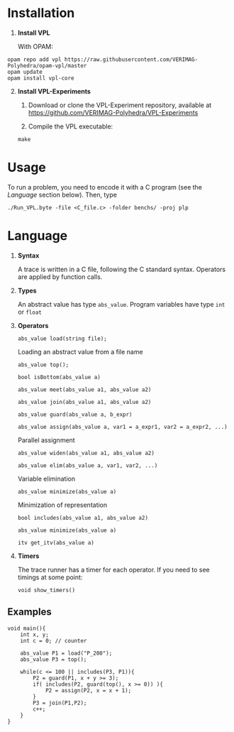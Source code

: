 # Installation

1. __Install VPL__

    With OPAM:
```
opam repo add vpl https://raw.githubusercontent.com/VERIMAG-Polyhedra/opam-vpl/master
opam update
opam install vpl-core
```

2. __Install VPL-Experiments__
    1. Download or clone the VPL-Experiment repository, available at https://github.com/VERIMAG-Polyhedra/VPL-Experiments

    2. Compile the VPL executable:

    ```
    make
    ```

# Usage
To run a problem, you need to encode it with a C program (see the _Language_ section below).
Then, type

```
./Run_VPL.byte -file <C_file.c> -folder benchs/ -proj plp
```

# Language

1. __Syntax__

	A trace is written in a C file, following the C standard syntax. Operators are applied by function calls.

2. __Types__

	An abstract value has type `abs_value`.
	Program variables have type `int` or `float`

3. __Operators__

	```
	abs_value load(string file);
	```
	Loading an abstract value from a file name

	```
	abs_value top();
	```

	```
	bool isBottom(abs_value a)
	```

	```
	abs_value meet(abs_value a1, abs_value a2)
	```

	```
	abs_value join(abs_value a1, abs_value a2)
	```

	```
	abs_value guard(abs_value a, b_expr)
	```

	```
	abs_value assign(abs_value a, var1 = a_expr1, var2 = a_expr2, ...)
	```
	Parallel assignment

	```
	abs_value widen(abs_value a1, abs_value a2)
	```

	```
	abs_value elim(abs_value a, var1, var2, ...)
	```
	Variable elimination

	```
	abs_value minimize(abs_value a)
	```
	Minimization of representation

	```
	bool includes(abs_value a1, abs_value a2)
	```

	```
	abs_value minimize(abs_value a)
	```

	```
	itv get_itv(abs_value a)
	```

4. __Timers__

	The trace runner has a timer for each operator. If you need to see timings at some point:

	```
	void show_timers()
	```

## Examples

```
void main(){
	int x, y;
	int c = 0; // counter

	abs_value P1 = load("P_200");
	abs_value P3 = top();

	while(c <= 100 || includes(P3, P1)){
		P2 = guard(P1, x + y >= 3);
		if( includes(P2, guard(top(), x >= 0)) ){
			P2 = assign(P2, x = x + 1);
		}
		P3 = join(P1,P2);
		c++;
	}
}
```
